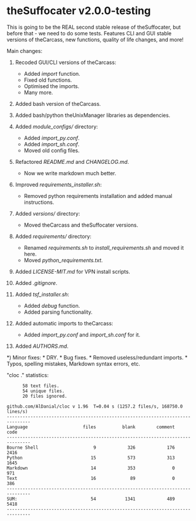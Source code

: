 # theSuffocater v2.0.0-testing

This is going to be the REAL second stable release of theSuffocater, but before that - we need to do some tests.
Features CLI and GUI stable versions of theCarcass, new functions, quality of life changes, and more!

Main changes:
    
1) Recoded GUI/CLI versions of theCarcass:
    * Added _import_ function.
    * Fixed old functions.
    * Optimised the imports.
    * Many more.
    
2) Added bash version of theCarcass.

3) Added bash/python theUnixManager libraries as dependencies.
    
4) Added _module_configs/_ directory:
    * Added _import_py.conf_.
    * Added _import_sh.conf_.       
    * Moved old config files.

5) Refactored _README.md_ and _CHANGELOG.md_.
    * Now we write markdown much better.
    
6) Improved _requirements_installer.sh_:
    * Removed python requirements installation and added manual instructions.
 
7) Added _versions/_ directory:
    * Moved theCarcass and theSuffocater versions.
    
8) Added _requirements/_ directory:
    * Renamed _requirements.sh_ to _install_requirements.sh_ and moved it here.
    * Moved _python_requirements.txt_.

9) Added _LICENSE-MIT.md_ for VPN install scripts.
    
10) Added _.gitignore_.

11) Added _tsf_installer.sh_:
    * Added _debug_ function.
    * Added parsing functionality.

12) Added automatic imports to theCarcass:
    * Added _import_py.conf_ and _import_sh.conf_ for it.

13) Added _AUTHORS.md_.

*) Minor fixes:
    * DRY.
    * Bug fixes.
    * Removed useless/redundant imports.
    * Typos, spelling mistakes, Markdown syntax errors, etc.

"cloc ." statistics:

```text
      58 text files.
      54 unique files.                              
      20 files ignored.

github.com/AlDanial/cloc v 1.96  T=0.04 s (1257.2 files/s, 168750.0 lines/s)
-------------------------------------------------------------------------------
Language                     files          blank        comment           code
-------------------------------------------------------------------------------
Bourne Shell                     9            326            176           2416
Python                          15            573            313           1645
Markdown                        14            353              0            971
Text                            16             89              0            386
-------------------------------------------------------------------------------
SUM:                            54           1341            489           5418
-------------------------------------------------------------------------------
```

